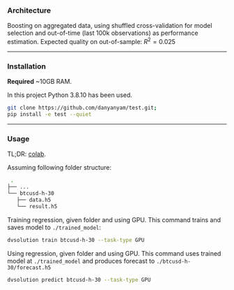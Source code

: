### Architecture
Boosting on aggregated data, using shuffled cross-validation for model selection and out-of-time (last 100k observations) as performance estimation. Expected quality on out-of-sample:  $R^2 = 0.025$



---

### Installation
**Required** ~10GB RAM.

In this project Python 3.8.10 has been used.

```bash
git clone https://github.com/danyanyam/test.git;
pip install -e test --quiet
```
---
### Usage

TL;DR: [colab](https://colab.research.google.com/drive/167J6yaqFGRiDLkYrYbwPr23M4wsUOtn2?usp=sharing).

Assuming following folder structure:

```bash
 .
├── ...
└── btcusd-h-30
   ├── data.h5
   └── result.h5

```

Training regression, given folder and using GPU. This command trains and
saves model to `./trained_model`:

```bash
dvsolution train btcusd-h-30 --task-type GPU
```

Using regression, given folder and using GPU. This command uses trained
model at `./trained_model` and produces forecast to `./btcusd-h-30/forecast.h5`

```bash
dvsolution predict btcusd-h-30 --task-type GPU
```